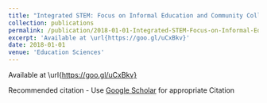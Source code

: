 ```yaml
---
title: "Integrated STEM: Focus on Informal Education and Community Collaboration through Engineering"
collection: publications
permalink: /publication/2018-01-01-Integrated-STEM-Focus-on-Informal-Education-and-Community-Collaboration-through-Engineering
excerpt: 'Available at \url{https://goo.gl/uCxBkv}'
date: 2018-01-01
venue: 'Education Sciences'
---
```

Available at \url{https://goo.gl/uCxBkv}

Recommended citation - Use [Google Scholar](https://scholar.google.com/scholar?q=Integrated+STEM:+Focus+on+Informal+Education+and+Community+Collaboration+through+Engineering) for appropriate Citation 
